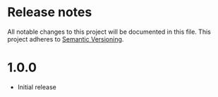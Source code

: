 # Release notes
All notable changes to this project will be documented in this file.
This project adheres to [Semantic Versioning](http://semver.org/).

# 1.0.0

- Initial release
